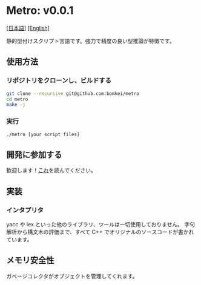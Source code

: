# Metro: v0.0.1

[[日本語]](README.md) [[English]](README_EN.md)

静的型付けスクリプト言語です。強力で精度の良い型推論が特徴です。

## 使用方法

### リポジトリをクローンし、ビルドする

```bash
git clone --recursive git@github.com:bomkei/metro
cd metro
make -j
```

### 実行

```bash
./metro [your script files]
```

## 開発に参加する

歓迎します！[これ](CONTRIBUTE.md)を読んでください。

## 実装

### インタプリタ

yacc や lex といった他のライブラリ、ツールは一切使用しておりません。
字句解析から構文木の評価まで、すべて C++ でオリジナルのソースコードが書かれています。

## メモリ安全性

ガベージコレクタがオブジェクトを管理してくれます。
